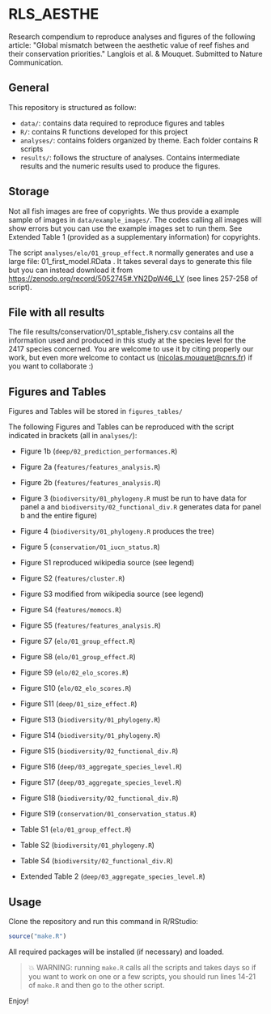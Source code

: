 # RLS_AESTHE

Research compendium to reproduce analyses and figures of the following article: "Global mismatch between the aesthetic value of reef fishes and their conservation priorities." Langlois et al. & Mouquet. Submitted to Nature Communication.

## General

This repository is structured as follow:

- `data/`: contains data required to reproduce figures and tables
- `R/`: contains R functions developed for this project
- `analyses/`: contains folders organized by theme. Each folder contains R scripts
- `results/`: follows the structure of analyses. Contains intermediate results and the numeric results used to produce the figures.
    
## Storage

Not all fish images are free of copyrights. We thus provide a example sample of images in `data/example_images/`. The codes calling all images will show errors but you can use the example images set to run them. See Extended Table 1 (provided as a supplementary information) for copyrights. 

The script `analyses/elo/01_group_effect.R` normally generates and use a large file: 01_first_model.RData . It takes several days to generate this file but you can instead download it from https://zenodo.org/record/5052745#.YN2DpW46_LY (see lines 257-258 of script).

## File with all results  

The file results/conservation/01_sptable_fishery.csv contains all the information used and produced in this study at the species level for the 2417 species concerned. You are welcome to use it by citing properly our work, but even more welcome to contact us (nicolas.mouquet@cnrs.fr) if you want to collaborate :) 
    
## Figures and Tables

Figures and Tables will be stored in `figures_tables/`

The following Figures and Tables can be reproduced with the script indicated in brackets (all in `analyses/`):
    
- Figure 1b (`deep/02_prediction_performances.R`)
- Figure 2a (`features/features_analysis.R`)
- Figure 2b (`features/features_analysis.R`) 
- Figure 3 (`biodiversity/01_phylogeny.R` must be run to have data for panel a and `biodiversity/02_functional_div.R` generates data for panel b and the entire figure)
- Figure 4 (`biodiversity/01_phylogeny.R` produces the tree)
- Figure 5 (`conservation/01_iucn_status.R`)
- Figure S1 reproduced wikipedia source (see legend) 
- Figure S2 (`features/cluster.R`) 
- Figure S3 modified from wikipedia source (see legend) 
- Figure S4  (`features/momocs.R`)
- Figure S5  (`features/features_analysis.R`)
- Figure S7  (`elo/01_group_effect.R`)
- Figure S8  (`elo/01_group_effect.R`)
- Figure S9  (`elo/02_elo_scores.R`)
- Figure S10 (`elo/02_elo_scores.R`)
- Figure S11 (`deep/01_size_effect.R`)
- Figure S13 (`biodiversity/01_phylogeny.R`)
- Figure S14 (`biodiversity/01_phylogeny.R`)
- Figure S15 (`biodiversity/02_functional_div.R`)
- Figure S16 (`deep/03_aggregate_species_level.R`)
- Figure S17 (`deep/03_aggregate_species_level.R`)
- Figure S18 (`biodiversity/02_functional_div.R`)
- Figure S19 (`conservation/01_conservation_status.R`)
      
- Table S1 (`elo/01_group_effect.R`)
- Table S2 (`biodiversity/01_phylogeny.R`)
- Table S4 (`biodiversity/02_functional_div.R`)

- Extended Table 2 (`deep/03_aggregate_species_level.R`)

## Usage

Clone the repository and run this command in R/RStudio:

```r 
source("make.R")
```
All required packages will be installed (if necessary) and loaded.
> :boom: WARNING: running `make.R` calls all the scripts and takes days so if you want to work on one or a few scripts, you should run lines 14-21 of `make.R` and then go to the other script.

Enjoy!


